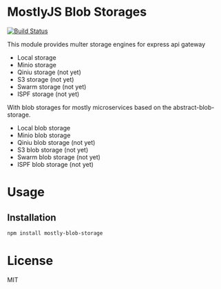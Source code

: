 MostlyJS Blob Storages
======================

[![Build Status](https://travis-ci.org/mostlyjs/mostly-blob-storage.svg)](https://travis-ci.org/mostlyjs/mostly-blob-storage)

This module provides multer storage engines for express api gateway

* Local storage
* Minio storage
* Qiniu storage (not yet)
* S3 storage (not yet)
* Swarm storage (not yet)
* ISPF storage (not yet)

With blob storages for mostly microservices based on the abstract-blob-storage.

* Local blob storage
* Minio blob storage
* Qiniu blob storage (not yet)
* S3 blob storage (not yet)
* Swarm blob storage (not yet)
* ISPF blob storage (not yet)

# Usage

## Installation

```bash
npm install mostly-blob-storage
```

# License

MIT
